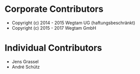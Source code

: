 Corporate Contributors
======================

- Copyright (c) 2014 - 2015 Wegtam UG (haftungsbeschränkt)
- Copyright (c) 2015 - 2017 Wegtam GmbH

Individual Contributors
=======================

- Jens Grassel
- André Schütz

